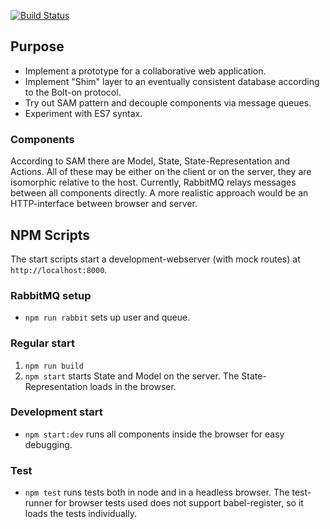 [![Build Status](https://travis-ci.org/sladiri/sam-tests.svg?branch=master)](https://travis-ci.org/sladiri/sam-tests)

## Purpose
- Implement a prototype for a collaborative web application.
- Implement "Shim" layer to an eventually consistent database according to the Bolt-on protocol.
- Try out SAM pattern and decouple components via message queues.
- Experiment with ES7 syntax.

### Components
According to SAM there are Model, State, State-Representation and Actions. All of these may be either on the client or on the server,
they are isomorphic relative to the host. Currently, RabbitMQ relays messages between all components directly. A more realistic
approach would be an HTTP-interface between browser and server.

## NPM Scripts
The start scripts start a development-webserver (with mock routes) at `http://localhost:8000`.

### RabbitMQ setup
- `npm run rabbit` sets up user and queue.

### Regular start
1. `npm run build`
2. `npm start` starts State and Model on the server. The State-Representation loads in the browser.

### Development start
- `npm start:dev` runs all components inside the browser for easy debugging.

### Test
- `npm test` runs tests both in node and in a headless browser. The test-runner for browser tests used does not support babel-register, so it loads the tests individually.

